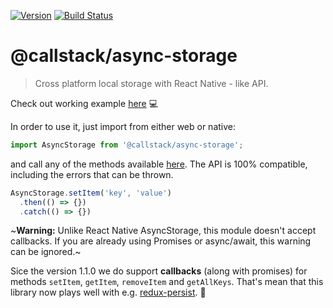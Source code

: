 [![Version][version-badge]][package]
[![Build Status][build-badge]][build]

@callstack/async-storage
==================================

> Cross platform local storage with React Native - like API.


Check out working example [here](https://codesandbox.io/s/r9l9ljr04) 💻

In order to use it, just import from either web or native:

```js
import AsyncStorage from '@callstack/async-storage';
```

and call any of the methods available [here](https://facebook.github.io/react-native/docs/asyncstorage.html). The API is 100% compatible,
including the errors that can be thrown.

```js
AsyncStorage.setItem('key', 'value')
  .then(() => {})
  .catch(() => {})
```

~**Warning:** Unlike React Native AsyncStorage, this module doesn't accept callbacks. If you are already using Promises or async/await, this warning can be ignored.~

Sice the version 1.1.0 we do support **callbacks** (along with promises) for methods `setItem`, `getItem`, `removeItem` and `getAllKeys`. That's mean that this library now plays well with e.g. [redux-persist](https://github.com/rt2zz/redux-persist). :rocket:

<!-- badges -->
[version-badge]: https://img.shields.io/npm/v/@callstack/async-storage.svg?style=flat-square
[package]: https://www.npmjs.com/package/@callstack/async-storage
[build-badge]: https://img.shields.io/circleci/project/github/callstack/async-storage/master.svg?style=flat-square
[build]: https://circleci.com/gh/callstack-io/async-storage

